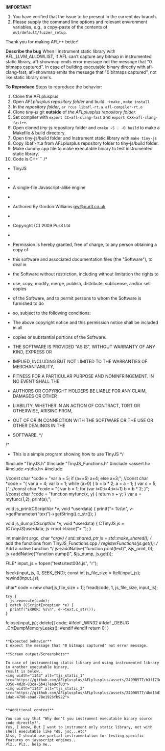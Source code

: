 **IMPORTANT**
1. You have verified that the issue to be present in the current `dev` branch.
2. Please supply the command line options and relevant environment variables,
   e.g., a copy-paste of the contents of `out/default/fuzzer_setup`.

Thank you for making AFL++ better!

**Describe the bug**
When I instrument static library with AFL_LLVM_ALLOWLIST, 
If AFL can't capture any bitmap in instrumented static library, afl-showmap emits error message not the message that "0 bitmaps captured". 
In case of building executable binary directly with afl-clang-fast, afl-showmap emits the message that "0 bitmaps captured", not like static library one's.

**To Reproduce**
Steps to reproduce the behavior:
1. Clone the AFLplusplus
2. Open *AFLplusplus repository folder* and build. ->`make` , `make install`
3. In *the repository folder*, `ar rcus libafl-rt.a afl-compiler-rt.o`
4. Clone *tiny-js* git **outside** of *the AFLplusplus repository folder*.
5. Set compiler with `export CC=afl-clang-fast` and `export CXX=afl-clang-fast++`.
6. Open cloned *tiny-js* repository folder and `cmake -S . -B build` to make a Makefile & build directory.
7. Open tiny-js/build folder and Instrument static library with `make tiny-js`
8. Copy libafl-rt.a from AFLplusplus repository folder to tiny-js/build folder.
9. Make dummy cpp file to make executable binary to test instrumented static library.
10. Code is
   C++```
/*
 * TinyJS
 *
 * A single-file Javascript-alike engine
 *
 * Authored By Gordon Williams <gw@pur3.co.uk>
 *
 * Copyright (C) 2009 Pur3 Ltd
 *
 * Permission is hereby granted, free of charge, to any person obtaining a copy of
 * this software and associated documentation files (the "Software"), to deal in
 * the Software without restriction, including without limitation the rights to
 * use, copy, modify, merge, publish, distribute, sublicense, and/or sell copies
 * of the Software, and to permit persons to whom the Software is furnished to do
 * so, subject to the following conditions:

 * The above copyright notice and this permission notice shall be included in all
 * copies or substantial portions of the Software.

 * THE SOFTWARE IS PROVIDED "AS IS", WITHOUT WARRANTY OF ANY KIND, EXPRESS OR
 * IMPLIED, INCLUDING BUT NOT LIMITED TO THE WARRANTIES OF MERCHANTABILITY,
 * FITNESS FOR A PARTICULAR PURPOSE AND NONINFRINGEMENT. IN NO EVENT SHALL THE
 * AUTHORS OR COPYRIGHT HOLDERS BE LIABLE FOR ANY CLAIM, DAMAGES OR OTHER
 * LIABILITY, WHETHER IN AN ACTION OF CONTRACT, TORT OR OTHERWISE, ARISING FROM,
 * OUT OF OR IN CONNECTION WITH THE SOFTWARE OR THE USE OR OTHER DEALINGS IN THE
 * SOFTWARE.
 */

/*
 * This is a simple program showing how to use TinyJS
 */

#include "TinyJS.h"
#include "TinyJS_Functions.h"
#include <assert.h>
#include <stdio.h>
#include <memory>

//const char *code = "var a = 5; if (a==5) a=4; else a=3;";
//const char *code = "{ var a = 4; var b = 1; while (a>0) { b = b * 2; a = a - 1; } var c = 5; }";
//const char *code = "{ var b = 1; for (var i=0;i<4;i=i+1) b = b * 2; }";
//const char *code = "function myfunc(x, y) { return x + y; } var a = myfunc(1,2); print(a);";

void js_print(CScriptVar *v, void *userdata) {
    printf("> %s\n", v->getParameter("text")->getString().c_str());
}

void js_dump(CScriptVar *v, void *userdata) {
    CTinyJS *js = (CTinyJS*)userdata;
    js->root->trace(">  ");
}


int main(int argc, char **argv)
{
  std::shared_ptr<CTinyJS> js = std::make_shared<CTinyJS>();
  /* add the functions from TinyJS_Functions.cpp */
  registerFunctions(js.get());
  /* Add a native function */
  js->addNative("function print(text)", &js_print, 0);
  js->addNative("function dump()", &js_dump, js.get());

  FILE* input_js = fopen("tests/test004.js", "r");
  
  fseek(input_js, 0, SEEK_END);
  const int js_file_size = ftell(input_js);
  rewind(input_js);

  char* code = new char[js_file_size + 1];
  fread(code, 1, js_file_size, input_js);
  
    try {
      js->execute(code);
    } catch (CScriptException *e) {
      printf("ERROR: %s\n", e->text.c_str());
    }
  fclose(input_js);
  delete[] code;
#ifdef _WIN32
#ifdef _DEBUG
  _CrtDumpMemoryLeaks();
#endif
#endif
  return 0;
}

   ```

**Expected behavior**
I expect the message that "0 bitmaps captured" not error message.

**Screen output/Screenshots**

In case of instrumenting static library and using instrumented library in another executable binary,
result is below..
<img width="1143" alt="tjs_static_1" src="https://github.com/AFLplusplus/AFLplusplus/assets/24998577/b3f173ec-3350-4d2b-83ca-5b417ea9cf83">
<img width="1143" alt="tjs_static_2" src="https://github.com/AFLplusplus/AFLplusplus/assets/24998577/4bd13d36-1dab-4790-abad-78e1926fb922">


**Additional context**

You can say that "Why don't you instrument executable binary source code directly?".
Yes, I know, But I want to instrument only static library, not with shell executable like *d8, jsc,..etc*
Also, I should use partial instrumentation for testing specific features on javascript engines..
Plz.. Plz.. help me..
